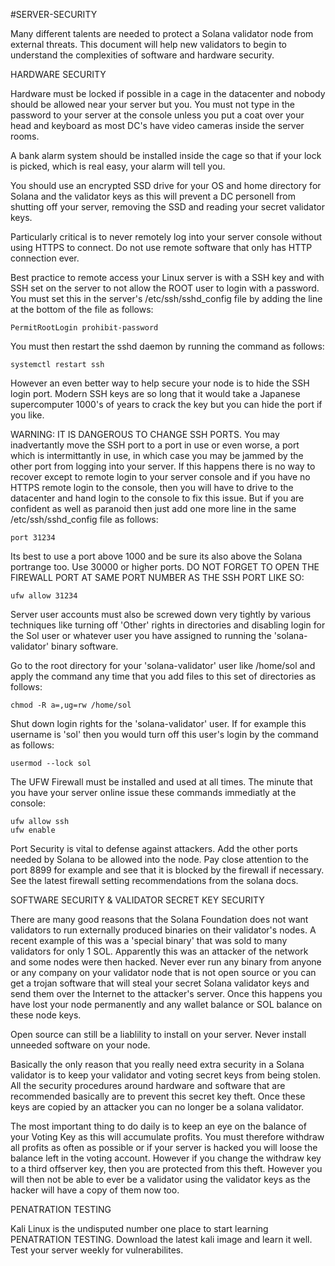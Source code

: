 #SERVER-SECURITY

Many different talents are needed to protect a Solana validator node from external threats. This document will help new validators to begin to understand the complexities of software and hardware security.


HARDWARE SECURITY


Hardware must be locked if possible in a cage in the datacenter and nobody should be allowed near your server but you. You must not type in the password to your server at the console unless you put a coat over your head and keyboard as most DC's have video cameras inside the server rooms.

A bank alarm system should be installed inside the cage so that if your lock is picked, which is real easy, your alarm will tell you.

You should use an encrypted SSD drive for your OS and home directory for Solana and the validator keys as this will prevent a DC personell from shutting off your server, removing the SSD and reading your secret validator keys.

Particularly critical is to never remotely log into your server console without using HTTPS to connect. Do not use remote software that only has HTTP connection ever. 

Best practice to remote access your Linux server is with a SSH key and with SSH set on the server to not allow the ROOT user to login with a password. You must set this in the server's /etc/ssh/sshd_config file by adding the line at the bottom of the file as follows:

    PermitRootLogin prohibit-password
    
You must then restart the sshd daemon by running the command as follows:

    systemctl restart ssh
    
However an even better way to help secure your node is to hide the SSH login port. Modern SSH keys are so long that it would take a Japanese supercomputer 1000's of years to crack the key but you can hide the port if you like.

WARNING: IT IS DANGEROUS TO CHANGE SSH PORTS. You may inadvertantly move the SSH port to a port in use or even worse, a port which is intermittantly in use, in which case you may be jammed by the other port from logging into your server. If this happens there is no way to recover except to remote login to your server console and if you have no HTTPS remote login to the console, then you will have to drive to the datacenter and hand login to the console to fix this issue. But if you are confident as well as paranoid then just add one more line in the same /etc/ssh/sshd_config file as follows:

    port 31234    
    
Its best to use a port above 1000 and be sure its also above the Solana portrange too. Use 30000 or higher ports. DO NOT FORGET TO OPEN THE FIREWALL PORT AT SAME PORT NUMBER AS THE SSH PORT LIKE SO:

    ufw allow 31234
    
Server user accounts must also be screwed down very tightly by various techniques like turning off 'Other' rights in directories and disabling login for the Sol user or whatever user you have assigned to running the 'solana-validator' binary software. 

Go to the root directory for your 'solana-validator' user like /home/sol and apply the command any time that you add files to this set of directories as follows:

    chmod -R a=,ug=rw /home/sol
    
Shut down login rights for the 'solana-validator' user. If for example this username is 'sol' then you would turn off this user's login by the command as follows:

    usermod --lock sol
    

The UFW Firewall must be installed and used at all times. The minute that you have your server online issue these commands immediatly at the console:

    ufw allow ssh
    ufw enable
       
Port Security is vital to defense against attackers. Add the other ports needed by Solana to be allowed into the node. Pay close attention to the port 8899 for example and see that it is blocked by the firewall if necessary. See the latest firewall setting recommendations from the solana docs.


SOFTWARE SECURITY & VALIDATOR SECRET KEY SECURITY

There are many good reasons that the Solana Foundation does not want validators to run externally produced binaries on their validator's nodes. A recent example of this was a 'special binary' that was sold to many validators for only 1 SOL. Apparently this was an attacker of the network and some nodes were then hacked. Never ever run any binary from anyone or any company on your validator node that is not open source or you can get a trojan software that will steal your secret Solana validator keys and send them over the Internet to the attacker's server. Once this happens you have lost your node permanently and any wallet balance or SOL balance on these node keys.

Open source can still be a liablility to install on your server. Never install unneeded software on your node.

Basically the only reason that you really need extra security in a Solana validator is to keep your validator and voting secret keys from being stolen. All the security procedures around hardware and software that are recommended basically are to prevent this secret key theft. Once these keys are copied by an attacker you can no longer be a solana validator.

The most important thing to do daily is to keep an eye on the balance of your Voting Key as this will accumulate profits. You must therefore withdraw all profits as often as possible or if your server is hacked you will loose the balance left in the voting account. However if you change the withdraw key to a third offserver key, then you are protected from this theft. However you will then not be able to ever be a validator using the validator keys as the hacker will have a copy of them now too.

PENATRATION TESTING

Kali Linux is the undisputed number one place to start learning PENATRATION TESTING. Download the latest kali image and learn it well. Test your server weekly for vulnerabilites.
